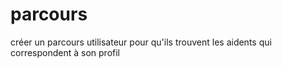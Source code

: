 # parcours

créer un parcours utilisateur pour qu'ils trouvent les aidents
qui correspondent à son profil

